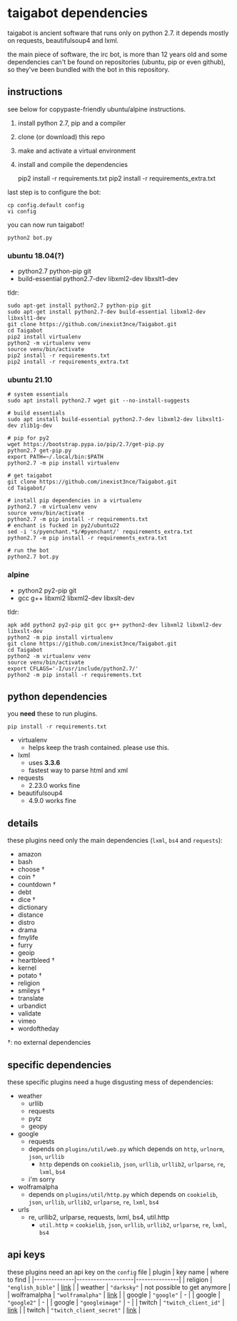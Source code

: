 # taigabot dependencies
taigabot is ancient software that runs only on python 2.7. it depends mostly on requests, beautifulsoup4 and lxml.

the main piece of software, the irc bot, is more than 12 years old and some dependencies can't be found on repositories (ubuntu, pip or even github), so they've been bundled with the bot in this repository.

## instructions
see below for copypaste-friendly ubuntu/alpine instructions.

1. install python 2.7, pip and a compiler
2. clone (or download) this repo
3. make and activate a virtual environment
4. install and compile the dependencies

    pip2 install -r requirements.txt
    pip2 install -r requirements_extra.txt

last step is to configure the bot:

    cp config.default config
    vi config

you can now run taigabot!

    python2 bot.py


### ubuntu 18.04(?)
- python2.7 python-pip git
- build-essential python2.7-dev libxml2-dev libxslt1-dev

tldr:

    sudo apt-get install python2.7 python-pip git
    sudo apt-get install python2.7-dev build-essential libxml2-dev libxslt1-dev
    git clone https://github.com/inexist3nce/Taigabot.git
    cd Taigabot
    pip2 install virtualenv
    python2 -m virtualenv venv
    source venv/bin/activate
    pip2 install -r requirements.txt
    pip2 install -r requirements_extra.txt

### ubuntu 21.10
    # system essentials
    sudo apt install python2.7 wget git --no-install-suggests
    
    # build essentials
    sudo apt install build-essential python2.7-dev libxml2-dev libxslt1-dev zlib1g-dev
    
    # pip for py2
    wget https://bootstrap.pypa.io/pip/2.7/get-pip.py
    python2.7 get-pip.py
    export PATH=~/.local/bin:$PATH
    python2.7 -m pip install virtualenv
    
    # get taigabot
    git clone https://github.com/inexist3nce/Taigabot.git
    cd Taigabot/
    
    # install pip dependencies in a virtualenv
    python2.7 -m virtualenv venv
    source venv/bin/activate
    python2.7 -m pip install -r requirements.txt
    # enchant is fucked in py2/ubuntu22
    sed -i 's/pyenchant.*$/#pyenchant/' requirements_extra.txt
    python2.7 -m pip install -r requirements_extra.txt
    
    # run the bot
    python2.7 bot.py

### alpine
- python2 py2-pip git
- gcc g++ libxml2 libxml2-dev libxslt-dev

tldr:

    apk add python2 py2-pip git gcc g++ python2-dev libxml2 libxml2-dev libxslt-dev
    python2 -m pip install virtualenv
    git clone https://github.com/inexist3nce/Taigabot.git
    cd Taigabot
    python2 -m virtualenv venv
    source venv/bin/activate
    export CFLAGS='-I/usr/include/python2.7/'
    python2 -m pip install -r requirements.txt


## python dependencies
you __need__ these to run plugins.

    pip install -r requirements.txt

- virtualenv
  - helps keep the trash contained. please use this.
- lxml
  - uses **3.3.6**
  - fastest way to parse html and xml
- requests
  - 2.23.0 works fine
- beautifulsoup4
  - 4.9.0 works fine

## details
these plugins need only the main dependencies (`lxml`, `bs4` and `requests`):
- amazon
- bash
- choose †
- coin †
- countdown †
- debt
- dice †
- dictionary
- distance
- distro
- drama
- fmylife
- furry
- geoip
- heartbleed †
- kernel
- potato †
- religion
- smileys †
- translate
- urbandict
- validate
- vimeo
- wordoftheday

†: no external dependencies

## specific dependencies
these specific plugins need a huge disgusting mess of dependencies:
- weather
  - urllib
  - requests
  - pytz
  - geopy
- google
  - requests
  - depends on `plugins/util/web.py` which depends on `http`, `urlnorm`, `json`, `urllib`
    - `http` depends on `cookielib`, `json`, `urllib`, `urllib2`, `urlparse`, `re`, `lxml`, `bs4`
  - i'm sorry
- wolframalpha
  - depends on `plugins/util/http.py` which depends on `cookielib`, `json`, `urllib`, `urllib2`, `urlparse`, `re`, `lxml`, `bs4`
- urls
  - re, urllib2, urlparse, requests, lxml, bs4, util.http
    - `util.http` = `cookielib`, `json`, `urllib`, `urllib2`, `urlparse`, `re`, `lxml`, `bs4`

## api keys
these plugins need an api key on the `config` file
| plugin       | key name           | where to find |
|--------------|--------------------|---------------|
| religion     | `"english_bible"`  | [link](https://api.esv.org/docs/) |
| weather      | `"darksky"`        | not possible to get anymore |
| wolframalpha | `"wolframalpha"`   | [link](https://products.wolframalpha.com/api/) |
| google       | `"google"`         | - |
| google       | `"google2"`        | - |
| google       | `"googleimage"`    | - |
| twitch       | `"twitch_client_id"` | [link](https://dev.twitch.tv/docs/api#step-1-register-an-application) |
| twitch       | `"twitch_client_secret"` | [link](https://dev.twitch.tv/docs/api#step-1-register-an-application) |

